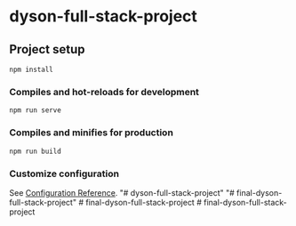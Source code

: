 # dyson-full-stack-project

## Project setup
```
npm install
```

### Compiles and hot-reloads for development
```
npm run serve
```

### Compiles and minifies for production
```
npm run build
```

### Customize configuration
See [Configuration Reference](https://cli.vuejs.org/config/).
"# dyson-full-stack-project" 
"# final-dyson-full-stack-project" 
#   f i n a l - d y s o n - f u l l - s t a c k - p r o j e c t  
 #   f i n a l - d y s o n - f u l l - s t a c k - p r o j e c t  
 